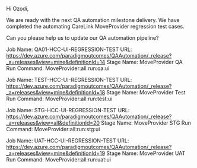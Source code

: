 Hi Ozodi,

We are ready with the next QA automation milestone delivery. We have completed the automating CareLink MoveProvider regression test cases.

Can you please help us to update our QA automation pipeline?

Job Name: QA01-HCC-UI-REGRESSION-TEST
URL: https://dev.azure.com/paradigmoutcomes/QAAutomation/_release?_a=releases&view=mine&definitionId=14
Stage Name: MoveProvider
QA Run Command: MoveProvider:all:run:qa:ui

Job Name: TEST-HCC-UI-REGRESSION-TEST
URL: https://dev.azure.com/paradigmoutcomes/QAAutomation/_release?_a=releases&view=mine&definitionId=18
Stage Name: MoveProvider
Test Run Command: MoveProvider:all:run:test:ui

Job Name: STG-HCC-UI-REGRESSION-TEST
URL: https://dev.azure.com/paradigmoutcomes/QAAutomation/_release?_a=releases&view=all&definitionId=20
Stage Name: MoveProvider
STG Run Command: MoveProvider:all:run:stg:ui

Job Name: UAT-HCC-UI-REGRESSION-TEST
URL: https://dev.azure.com/paradigmoutcomes/QAAutomation/_release?_a=releases&view=mine&definitionId=19
Stage Name: MoveProvider
UAT Run Command: MoveProvider:all:run:uat:ui
